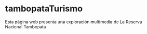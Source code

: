 # tambopataTurismo
Esta página web presenta una exploración multimedia de La Reserva Nacional Tambopata
